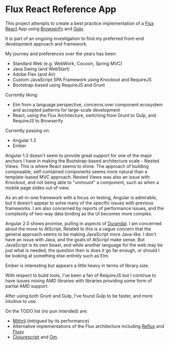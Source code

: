 # Flux React Reference App

This project attempts to create a best practice implementation of a [Flux](http://facebook.github.io/flux/) [React](http://facebook.github.io/react/) App using [Browserify](http://browserify.org/) and [Gulp](http://gulpjs.com/).

It is part of an ongoing investigation to find my preferred front-end development approach and framework.

My journey and preferences over the years has been:

* Standard Web (e.g. WebWork, Cocoon, Spring MVC)
* Java Swing (and WebStart)
* Adobe Flex (and Air)
* Custom JavaScript SPA Framework using Knockout and RequireJS
* Bootstrap-based using RequireJS and Grunt

Currently liking:
* Elm from a language perspective, concerns over component ecosystem and accepted patterns for large-scale development
* React, using the Flux Architecture, switching from Grunt to Gulp, and RequireJS to Browserify

Currently passing on:
* Angular 1.3
* Ember

Angular 1.3 doesn't seem to provide great support for one of the major anchors I have in making the Bootstrap-based architecture scale - Nested Views. This is where React seems to shine. The approach of building composable, self-contained components seems more natural than a template-based MVC approach. Nested Views was also an issue with Knockout, and not being able to "unmount" a component, such as when a mobile page slides out of view.

As an all-in-one framework with a focus on testing, Angular is admirable, but it doesn't appear to solve many of the specific issues with previous frameworks. I am also concerned by reports of performance issues, and the complexity of two-way data binding as the UI becomes more complex.

Angular 2.0 shows promise, pulling in aspects of [Durandal](http://durandaljs.com/). I am concerned about the move to AtScript. Related to this is a vague concern that the general approach seems to be making JavaScript more Java-like. I don't have an issue with Java, and the goals of AtScript make sense. But JavaScript is its own beast, and while another language for the web may be just what is needed, the question then is does it go far enough, or should I be looking at something else entirely such as Elm.

Ember is interesting but appears a little heavy in terms of library size.

With respect to build tools, I've been a fan of RequireJS but I continue to have issues mixing AMD libraries with libraries providing some form of partial AMD support.

After using both Grunt and Gulp, I've found Gulp to be faster, and more intuitive to use.

On the TODO list (no pun intended) are:
* [Mithril](http://lhorie.github.io/mithril/) (intrigued by its performance)
* Alternative implementations of the Flux architecture including [Reflux](https://github.com/spoike/refluxjs) and [Fluxy](https://github.com/jmreidy/fluxy)
* [Clojurescript](https://github.com/clojure/clojurescript) and [Om](https://github.com/swannodette/om).